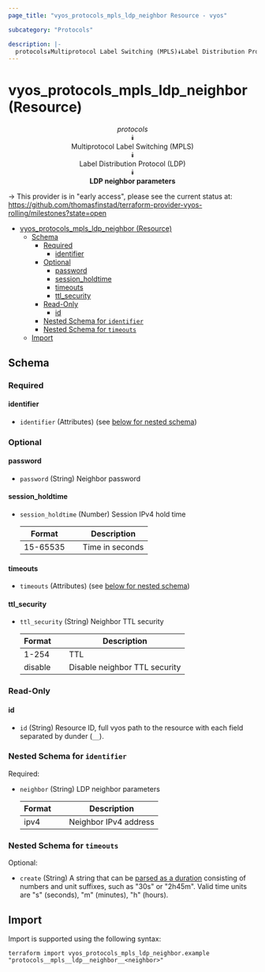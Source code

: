 ```yaml
---
page_title: "vyos_protocols_mpls_ldp_neighbor Resource - vyos"

subcategory: "Protocols"

description: |-
  protocols⯯Multiprotocol Label Switching (MPLS)⯯Label Distribution Protocol (LDP)⯯LDP neighbor parameters
---
```


# vyos_protocols_mpls_ldp_neighbor (Resource)
<center>


*protocols*  
⯯  
Multiprotocol Label Switching (MPLS)  
⯯  
Label Distribution Protocol (LDP)  
⯯  
**LDP neighbor parameters**


</center>

-> This provider is in "early access", please see the current status at: https://github.com/thomasfinstad/terraform-provider-vyos-rolling/milestones?state=open

<!--TOC-->

- [vyos_protocols_mpls_ldp_neighbor (Resource)](#vyos_protocols_mpls_ldp_neighbor-resource)
  - [Schema](#schema)
    - [Required](#required)
      - [identifier](#identifier)
    - [Optional](#optional)
      - [password](#password)
      - [session_holdtime](#session_holdtime)
      - [timeouts](#timeouts)
      - [ttl_security](#ttl_security)
    - [Read-Only](#read-only)
      - [id](#id)
    - [Nested Schema for `identifier`](#nested-schema-for-identifier)
    - [Nested Schema for `timeouts`](#nested-schema-for-timeouts)
  - [Import](#import)

<!--TOC-->

<!-- schema generated by tfplugindocs -->
## Schema

### Required

#### identifier
- `identifier` (Attributes) (see [below for nested schema](#nestedatt--identifier))

### Optional

#### password
- `password` (String) Neighbor password
#### session_holdtime
- `session_holdtime` (Number) Session IPv4 hold time

    |  Format    &emsp;|  Description      |
    |------------|-------------------|
    |  15-65535  &emsp;|  Time in seconds  |
#### timeouts
- `timeouts` (Attributes) (see [below for nested schema](#nestedatt--timeouts))
#### ttl_security
- `ttl_security` (String) Neighbor TTL security

    |  Format   &emsp;|  Description                    |
    |-----------|---------------------------------|
    |  1-254    &emsp;|  TTL                            |
    |  disable  &emsp;|  Disable neighbor TTL security  |

### Read-Only

#### id
- `id` (String) Resource ID, full vyos path to the resource with each field separated by dunder (`__`).

<a id="nestedatt--identifier"></a>
### Nested Schema for `identifier`

Required:

- `neighbor` (String) LDP neighbor parameters

    |  Format  &emsp;|  Description            |
    |----------|-------------------------|
    |  ipv4    &emsp;|  Neighbor IPv4 address  |


<a id="nestedatt--timeouts"></a>
### Nested Schema for `timeouts`

Optional:

- `create` (String) A string that can be [parsed as a duration](https://pkg.go.dev/time#ParseDuration) consisting of numbers and unit suffixes, such as &#34;30s&#34; or &#34;2h45m&#34;. Valid time units are &#34;s&#34; (seconds), &#34;m&#34; (minutes), &#34;h&#34; (hours).

## Import

Import is supported using the following syntax:

```shell
terraform import vyos_protocols_mpls_ldp_neighbor.example "protocols__mpls__ldp__neighbor__<neighbor>"
```
